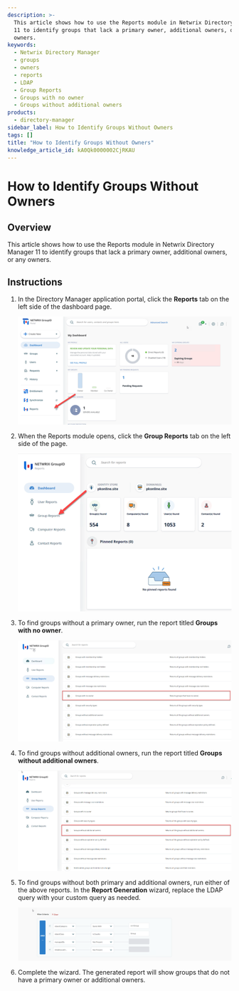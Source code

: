 ```yaml
---
description: >-
  This article shows how to use the Reports module in Netwrix Directory Manager
  11 to identify groups that lack a primary owner, additional owners, or any
  owners.
keywords:
  - Netwrix Directory Manager
  - groups
  - owners
  - reports
  - LDAP
  - Group Reports
  - Groups with no owner
  - Groups without additional owners
products:
  - directory-manager
sidebar_label: How to Identify Groups Without Owners
tags: []
title: "How to Identify Groups Without Owners"
knowledge_article_id: kA0Qk0000002CjRKAU
---
```


# How to Identify Groups Without Owners

## Overview

This article shows how to use the Reports module in Netwrix Directory Manager 11 to identify groups that lack a primary owner, additional owners, or any owners.

## Instructions

1. In the Directory Manager application portal, click the **Reports** tab on the left side of the dashboard page.

   ![Directory Manager application portal with Reports tab highlighted on the dashboard](images/ka0Qk000000Dxof_0EMQk00000BSZAz.png)

2. When the Reports module opens, click the **Group Reports** tab on the left side of the page.

   ![Group Reports tab selected in the Reports module](images/ka0Qk000000Dxof_0EMQk00000BSZ69.png)

3. To find groups without a primary owner, run the report titled **Groups with no owner**.

   ![Groups with no owner report selected in Group Reports](images/ka0Qk000000Dxof_0EMQk00000BSZ9N.png)

4. To find groups without additional owners, run the report titled **Groups without additional owners**.

   ![Groups without additional owners report selected in Group Reports](images/ka0Qk000000Dxof_0EMQk00000BSZ7l.png)

5. To find groups without both primary and additional owners, run either of the above reports. In the **Report Generation** wizard, replace the LDAP query with your custom query as needed.

   ![Report Generation wizard with LDAP query field](images/ka0Qk000000Dxof_0EMQk00000BSXh5.png)

6. Complete the wizard. The generated report will show groups that do not have a primary owner or additional owners.
